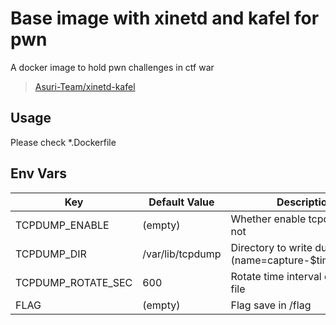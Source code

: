 # Base image with xinetd and kafel for pwn

A docker image to hold pwn challenges in ctf war

> [Asuri-Team/xinetd-kafel](https://github.com/Asuri-Team/xinetd-kafel)

## Usage

Please check *.Dockerfile

## Env Vars

| Key                | Default Value    | Description                                                |
| ------------------ | ---------------- | ---------------------------------------------------------- |
| TCPDUMP_ENABLE     | (empty)          | Whether enable tcpdump or not                              |
| TCPDUMP_DIR        | /var/lib/tcpdump | Directory to write dump files (name=capture-$timestr.pcap) |
| TCPDUMP_ROTATE_SEC | 600              | Rotate time interval of capture file                       |
| FLAG               | (empty)          | Flag save in /flag                                         |
